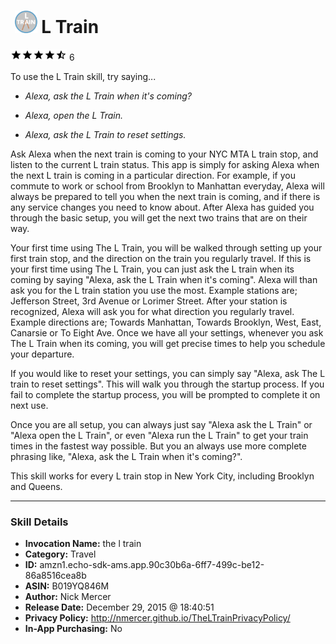 # &nbsp;<img src="skill_icon" alt="L Train icon" width="36"> L Train
![4.5 stars](../../images/ic_star_black_18dp_1x.png)![4.5 stars](../../images/ic_star_black_18dp_1x.png)![4.5 stars](../../images/ic_star_black_18dp_1x.png)![4.5 stars](../../images/ic_star_black_18dp_1x.png)![4.5 stars](../../images/ic_star_half_black_18dp_1x.png) 6

To use the L Train skill, try saying...

* *Alexa, ask the L Train when it's coming?*

* *Alexa, open the L Train.*

* *Alexa, ask the L Train to reset settings.*

Ask Alexa when the next train is coming to your NYC MTA L train stop, and listen to the current L train status. This app is simply for asking Alexa when the next L train is coming in a particular direction. For example, if you commute to work or school from Brooklyn to Manhattan everyday, Alexa will always be prepared to tell you when the next train is coming, and if there is any service changes you need to know about. After Alexa has guided you through the basic setup, you will get the next two trains that are on their way.

Your first time using The L Train, you will be walked through setting up your first train stop, and the direction on the train you regularly travel. If this is your first time using The L Train, you can just ask the L train when its coming by saying "Alexa, ask the L Train when it's coming". Alexa will than ask you for the L train station you use the most.  Example stations are; Jefferson Street, 3rd Avenue or Lorimer Street. After your station is recognized, Alexa will ask you for what direction you regularly travel. Example directions are; Towards Manhattan, Towards Brooklyn, West, East, Canarsie or To Eight Ave. Once we have all your settings, whenever you ask The L Train when its coming, you will get precise times to help you schedule your departure. 

If you would like to reset your settings, you can simply say "Alexa, ask The L train to reset settings". This will walk you through the startup process. If you fail to complete the startup process, you will be prompted to complete it on next use.

Once you are all setup, you can always just say "Alexa ask the L Train" or "Alexa open the L Train", or even "Alexa run the L Train" to get your train times in the fastest way possible. But you an always use more complete phrasing like, "Alexa, ask the L Train when it's coming?".

This skill works for every L train stop in New York City, including Brooklyn and Queens.

***

### Skill Details

* **Invocation Name:** the l train
* **Category:** Travel
* **ID:** amzn1.echo-sdk-ams.app.90c30b6a-6ff7-499c-be12-86a8516cea8b
* **ASIN:** B019YQ846M
* **Author:** Nick Mercer
* **Release Date:** December 29, 2015 @ 18:40:51
* **Privacy Policy:** http://nmercer.github.io/TheLTrainPrivacyPolicy/
* **In-App Purchasing:** No
